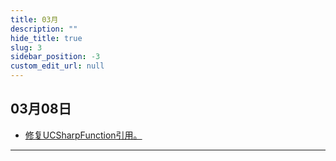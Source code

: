 ```yaml
---
title: 03月
description: ""
hide_title: true
slug: 3
sidebar_position: -3
custom_edit_url: null
---
```


## 03月08日

- [修复UCSharpFunction引用。](https://github.com/crazytuzi/UnrealCSharp/commit/9b36a158b2d346ce9044f084634499e3fb497cb3)

---
